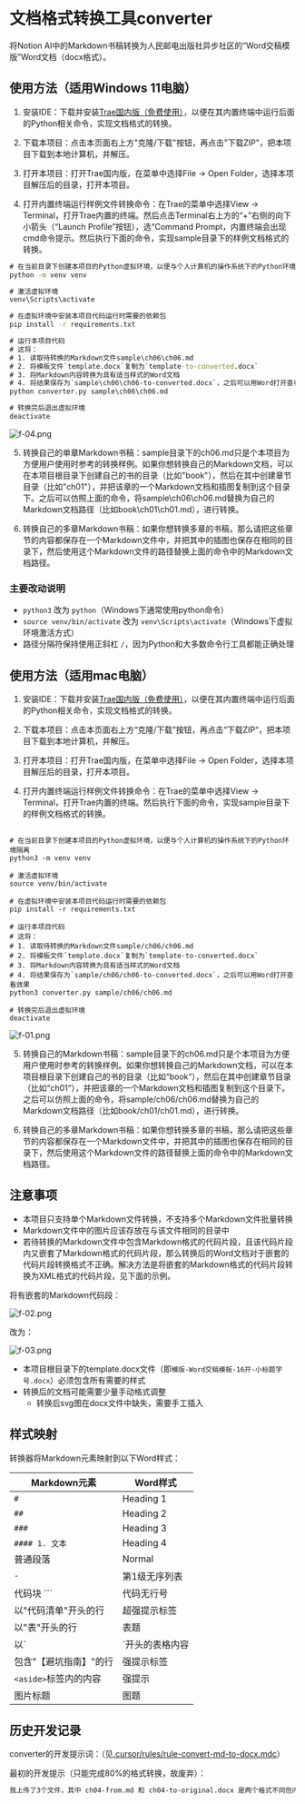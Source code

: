 # 文档格式转换工具converter

将Notion AI中的Markdown书稿转换为人民邮电出版社异步社区的“Word交稿模版”Word文档（docx格式）。

## 使用方法（适用Windows 11电脑）

1. 安装IDE：下载并安装[Trae国内版（免费使用）](https://www.trae.com.cn/)，以便在其内置终端中运行后面的Python相关命令，实现文档格式的转换。

2. 下载本项目：点击本页面右上方"克隆/下载"按钮，再点击"下载ZIP"，把本项目下载到本地计算机，并解压。

3. 打开本项目：打开Trae国内版，在菜单中选择File -> Open Folder，选择本项目解压后的目录，打开本项目。

4. 打开内置终端运行样例文件转换命令：在Trae的菜单中选择View -> Terminal，打开Trae内置的终端。然后点击Terminal右上方的“+”右侧的向下小箭头（“Launch Profile”按钮），选“Command Prompt，内置终端会出现cmd命令提示。然后执行下面的命令，实现sample目录下的样例文档格式的转换。

```cmd
# 在当前目录下创建本项目的Python虚拟环境，以便与个人计算机的操作系统下的Python环境隔离
python -m venv venv

# 激活虚拟环境
venv\Scripts\activate

# 在虚拟环境中安装本项目代码运行时需要的依赖包
pip install -r requirements.txt

# 运行本项目代码
# 这将：
# 1. 读取待转换的Markdown文件sample\ch06\ch06.md
# 2. 将模板文件`template.docx`复制为`template-to-converted.docx`
# 3. 将Markdown内容转换为具有适当样式的Word文档
# 4. 将结果保存为`sample\ch06\ch06-to-converted.docx`，之后可以用Word打开查看效果
python converter.py sample\ch06\ch06.md

# 转换完后退出虚拟环境
deactivate
```

![f-04.png](f-04.png)

5. 转换自己的单章Markdown书稿：sample目录下的ch06.md只是个本项目为方便用户使用时参考的转换样例。如果你想转换自己的Markdown文档，可以在本项目根目录下创建自己的书的目录（比如"book"），然后在其中创建章节目录（比如"ch01"），并把该章的一个Markdown文档和插图复制到这个目录下。之后可以仿照上面的命令，将sample\ch06\ch06.md替换为自己的Markdown文档路径（比如book\ch01\ch01.md），进行转换。

6. 转换自己的多章Markdown书稿：如果你想转换多章的书稿，那么请把这些章节的内容都保存在一个Markdown文件中，并把其中的插图也保存在相同的目录下，然后使用这个Markdown文件的路径替换上面的命令中的Markdown文档路径。

### 主要改动说明

- `python3` 改为 `python`（Windows下通常使用python命令）
- `source venv/bin/activate` 改为 `venv\Scripts\activate`（Windows下虚拟环境激活方式）
- 路径分隔符保持使用正斜杠 `/`，因为Python和大多数命令行工具都能正确处理

## 使用方法（适用mac电脑）

1. 安装IDE：下载并安装[Trae国内版（免费使用）](https://www.trae.com.cn/)，以便在其内置终端中运行后面的Python相关命令，实现文档格式的转换。

2. 下载本项目：点击本页面右上方“克隆/下载”按钮，再点击“下载ZIP“，把本项目下载到本地计算机，并解压。

3. 打开本项目：打开Trae国内版，在菜单中选择File -> Open Folder，选择本项目解压后的目录，打开本项目。

4. 打开内置终端运行样例文件转换命令：在Trae的菜单中选择View -> Terminal，打开Trae内置的终端。然后执行下面的命令，实现sample目录下的样例文档格式的转换。

```shell

# 在当前目录下创建本项目的Python虚拟环境，以便与个人计算机的操作系统下的Python环境隔离
python3 -m venv venv

# 激活虚拟环境
source venv/bin/activate

# 在虚拟环境中安装本项目代码运行时需要的依赖包
pip install -r requirements.txt

# 运行本项目代码
# 这将：
# 1. 读取待转换的Markdown文件sample/ch06/ch06.md
# 2. 将模板文件`template.docx`复制为`template-to-converted.docx`
# 3. 将Markdown内容转换为具有适当样式的Word文档
# 4. 将结果保存为`sample/ch06/ch06-to-converted.docx`，之后可以用Word打开查看效果
python3 converter.py sample/ch06/ch06.md

# 转换完后退出虚拟环境
deactivate
```

![f-01.png](f-01.png)

5. 转换自己的Markdown书稿：sample目录下的ch06.md只是个本项目为方便用户使用时参考的转换样例。如果你想转换自己的Markdown文档，可以在本项目根目录下创建自己的书的目录（比如“book“），然后在其中创建章节目录（比如“ch01“），并把该章的一个Markdown文档和插图复制到这个目录下。之后可以仿照上面的命令，将sample/ch06/ch06.md替换为自己的Markdown文档路径（比如book/ch01/ch01.md），进行转换。

6. 转换自己的多章Markdown书稿：如果你想转换多章的书稿，那么请把这些章节的内容都保存在一个Markdown文件中，并把其中的插图也保存在相同的目录下，然后使用这个Markdown文件的路径替换上面的命令中的Markdown文档路径。


## 注意事项

- 本项目只支持单个Markdown文件转换，不支持多个Markdown文件批量转换
- Markdown文件中的图片应该存放在与该文件相同的目录中
- 若待转换的Markdown文件中包含Markdown格式的代码片段，且该代码片段内又嵌套了Markdown格式的代码片段，那么转换后的Word文档对于嵌套的代码片段转换格式不正确。解决方法是将嵌套的Markdown格式的代码片段转换为XML格式的代码片段，见下面的示例。

将有嵌套的Markdown代码段：

![f-02.png](f-02.png)

改为：

![f-03.png](f-03.png)

- 本项目根目录下的template.docx文件（即`模版-Word交稿模板-16开-小标题字号.docx`）必须包含所有需要的样式
- 转换后的文档可能需要少量手动格式调整
  - 转换后svg图在docx文件中缺失，需要手工插入


## 样式映射

转换器将Markdown元素映射到以下Word样式：

| Markdown元素 | Word样式 |
|-------------|---------|
| `#` | Heading 1 |
| `##` | Heading 2 |
| `###` | Heading 3 |
| `#### 1. 文本` | Heading 4 |
| 普通段落 | Normal |
| `- ` | 第1级无序列表 |
| 代码块 ``` | 代码无行号 |
| 以"代码清单"开头的行 | 超强提示标签 |
| 以"表"开头的行 | 表题 |
| 以`|`开头的表格内容 | 表格单元格 |
| 包含"【避坑指南】"的行 | 强提示标签 |
| `<aside>`标签内的内容 | 强提示 |
| 图片标题 | 图题 |

## 历史开发记录

converter的开发提示词：（见[.cursor/rules/rule-convert-md-to-docx.mdc](.cursor/rules/rule-convert-md-to-docx.mdc)）

最初的开发提示（只能完成80%的格式转换，故废弃）：

```markdown
我上传了3个文件，其中 ch04-from.md 和 ch04-to-original.docx 是两个格式不同但内容相同的文件。我需要一个名为 converter 的 Python 程序来分析这两个文件的格式差异。当运行 "python3 converter ch04-from.md" 时，程序应执行以下操作：读取 ch04-from.md 的内容，复制 ch04-to-template.docx 文件并重命名为 ch04-to.docx，然后将 ch04-from.md 中的内容按照 ch04-to-original.docx 的格式写入 ch04-to.docx 中。转换完成后，用 Word 打开 ch04-to.docx 时应与 ch04-to-original.docx 的效果完全一致。由于没有上传 markdown 文件中的图片，转换后的 ch04-to.docx 可以不包含图片，但所有文字内容和格式必须与原文件保持一致，不能增减。如遇到"【避坑指南】"这样的特殊格式无法确定如何转换，请告知并尽力保留这些内容。
```
